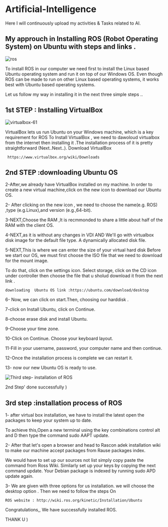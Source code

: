 # Artificial-Intelligence
Here I will continuously upload my activities &amp; Tasks related to AI.


## My approuch in Installing ROS (Robot Operating System) on Ubuntu with steps and links .
![ros](https://user-images.githubusercontent.com/67114907/91162855-55cad480-e6d5-11ea-9692-e7652f8ba8cb.jpg)

To install ROS in our computer we need first to install the Linux based Ubuntu operating system and run it on top of our Windows OS.
Even though ROS can be made to run on other Linux based operating systems,
it works best with Ubuntu based operating systems.

Let us follow my way in installing it in the next three simple steps ..

## 1st STEP : Installing VirtualBox
![virtualbox-61](https://user-images.githubusercontent.com/67114907/91163539-63cd2500-e6d6-11ea-8d55-f17cf82ebda2.png)

VirtualBox lets us run Ubuntu on your Windows machine, 
which is a key requirement for ROS
To Install VirtualBox ,
we need to dawoloud virtualbox from the internet then installing it .The installation process of it is pretty straightforward (Next..Next..).
Download VirtualBox 
```
 https://www.virtualbox.org/wiki/Downloads
 ```
 
## 2nd STEP :downloading  Ubuntu OS
2-After,we already have VirtualBox  installed on my machine. In order to create
a new virtual machine,click on the new icon to download our Ubuntu OS.

2- After clicking on the new icon , we need to choose the name(e.g. ROS) ,type (e.g.Linux),and version (e.g.,64-bit).

3-NEXT,Choose the RAM ,It is recmmonded to share a little about half of the RAM with the client OS.

4-NEXT,as it is without any changes in VDI AND We'll go with virtualbox disk image for the default file type. A dynamically allocated disk file.

5-NEXT,This is where we can enter the size of your virtual hard disk
Before we start our OS, we must first choose the ISO file that we need to download for
the mount image. 

To do that, click on the settings icon. Select storage, click on the CD icon under controller then choose the file that u sholud download it from the next link .
```
downloading  Ubuntu OS link :https://ubuntu.com/download/desktop
```

6- Now, we can click on start.Then, choosing our harddisk .

7-click on Install Ubuntu, click on Continue. 

8-choose erase disk and install Ubuntu.

9-Choose your time zone. 

10-Click on Continue. Choose your keyboard layout.

11-Fill in your username, password, your computer name and then continue. 

12-Once the installation process is complete we can restart it.

13- now our new Ubuntu OS is ready to use.

![Third step- installation  of ROS](https://user-images.githubusercontent.com/67114907/91164364-962b5200-e6d7-11ea-8ecf-1a98314e316c.jpeg)

2nd Step' done successfully )

## 3rd step :installation process of ROS

1- after virtual box installation, we  have to install the latest open the
packages to keep your system up to date.

To achieve this,Open a new terminal using the key combinations control alt and  D then type the command sudo AAPT update.

2- After that let's open a browser and head to Rascon adek installation wiki
to make our machine accept packages from Rause packages index.

We would have to set up our sources not list simply copy paste the command from Ross Wiki.
Similarly set up your keys by copying the next command
update.
Your Debian package is indexed by running sudo APD update again.

3- We are given with three options for us installation.
we will choose the desktop option .
Then we need to follow the steps On 
```
ROS website : http://wiki.ros.org/kinetic/Installation/Ubuntu
```
Congratulations,, We have successfully installed ROS.

THANK U )
